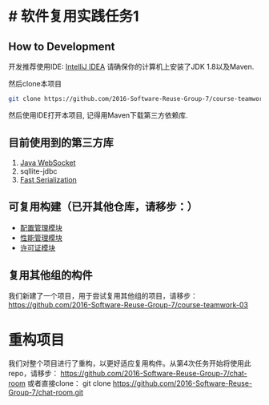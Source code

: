 
# # 软件复用实践任务1

## How to Development
开发推荐使用IDE: <a href="https://www.jetbrains.com/idea">IntelliJ IDEA</a>
请确保你的计算机上安装了JDK 1.8以及Maven.

然后clone本项目
```bash
git clone https://github.com/2016-Software-Reuse-Group-7/course-teamwork-1.git
```

然后使用IDE打开本项目, 记得用Maven下载第三方依赖库.

## 目前使用到的第三方库

1. <a href="https://github.com/TooTallNate/Java-WebSocket">Java WebSocket</a>
2. sqllite-jdbc
3. <a href="http://ruedigermoeller.github.io/fast-serialization">Fast Serialization</a>

## 可复用构建（已开其他仓库，请移步：）
- <a href="https://github.com/2016-Software-Reuse-Group-7/CM-module">配置管理模块</a>
- <a href="https://github.com/2016-Software-Reuse-Group-7/PM-module">性能管理模块</a>
- <a href="https://github.com/2016-Software-Reuse-Group-7/License-module">许可证模块</a>

## 复用其他组的构件
我们新建了一个项目，用于尝试复用其他组的项目，请移步：
https://github.com/2016-Software-Reuse-Group-7/course-teamwork-03

# 重构项目

我们对整个项目进行了重构，以更好适应复用构件。从第4次任务开始将使用此repo，请移步：
https://github.com/2016-Software-Reuse-Group-7/chat-room
或者直接clone：
git clone https://github.com/2016-Software-Reuse-Group-7/chat-room.git

